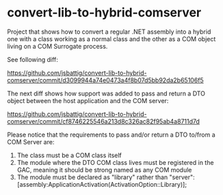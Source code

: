 # convert-lib-to-hybrid-comserver
Project that shows how to convert a regular .NET assembly into a hybrid one with a class working as a normal class and the other as a COM object living on a COM Surrogate process.

See following diff:

https://github.com/jsbattig/convert-lib-to-hybrid-comserver/commit/d3099944a74e0473a4f8b07d5bb92da2b65106f5

The next diff shows how support was added to pass and return a DTO object between the host application and the COM server:

https://github.com/jsbattig/convert-lib-to-hybrid-comserver/commit/cf8746225546a213d8c326ac82f95ab4a8711d7d

Please notice that the requirements to pass and/or return a DTO to/from a COM Server are:

1. The class must be a COM class itself
2. The module where the DTO COM class lives must be registered in the GAC, meaning it should be strong named as any COM module
3. The module must be declared as "library" rather than "server": [assembly:ApplicationActivation(ActivationOption::Library)];